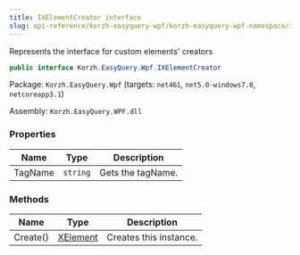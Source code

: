```yaml
---
title: IXElementCreator interface
slug: api-reference/korzh-easyquery-wpf/korzh-easyquery-wpf-namespace/ixelementcreator-interface
---
```


Represents the interface for custom elements' creators
```csharp
public interface Korzh.EasyQuery.Wpf.IXElementCreator

```
Package: `Korzh.EasyQuery.Wpf` (targets: `net461`, `net5.0-windows7.0`, `netcoreapp3.1`)

Assembly: `Korzh.EasyQuery.WPF.dll`

### Properties

| Name | Type | Description | 
| --- | --- | --- | 
| TagName | `string` | Gets the tagName. | 


### Methods

| Name | Type | Description | 
| --- | --- | --- | 
| Create() | [XElement](//easyquery/docs/api-reference/korzh-easyquery-wpf/korzh-easyquery-wpf-namespace/xelement-class) | Creates this instance. |